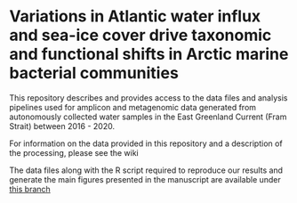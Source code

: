 # Variations in Atlantic water influx and sea-ice cover drive taxonomic and functional shifts in Arctic marine bacterial communities  
This repository describes and provides access to the data files and analysis pipelines used for amplicon and metagenomic data generated from autonomously collected water samples in the East Greenland Current (Fram Strait) between 2016 - 2020.

For information on the data provided in this repository and a description of the processing, please see the wiki

The data files along with the R script required to reproduce our results and generate the main figures presented in the manuscript are available under [this branch](README.md)
